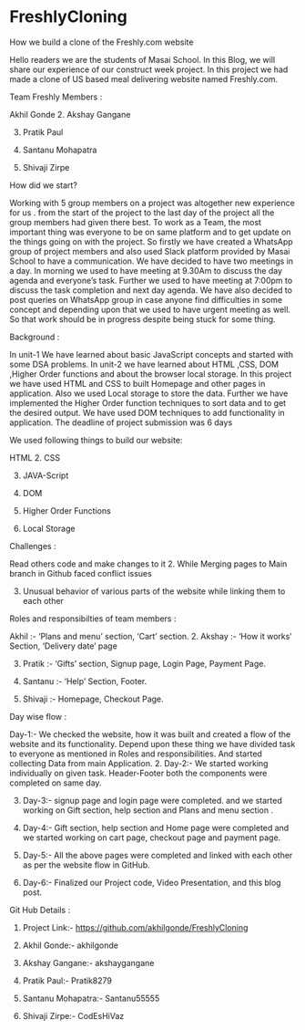 # FreshlyCloning

How we build a clone of the Freshly.com website

Hello readers we are the students of Masai School. In this Blog, we will share our experience of our construct week project. In this project we had made a clone of US based meal delivering website named Freshly.com.

Team Freshly Members :

Akhil Gonde
2. Akshay Gangane

3. Pratik Paul

4. Santanu Mohapatra

5. Shivaji Zirpe

How did we start?

Working with 5 group members on a project was altogether new experience for us . from the start of the project to the last day of the project all the group members had given there best. To work as a Team, the most important thing was everyone to be on same platform and to get update on the things going on with the project. So firstly we have created a WhatsApp group of project members and also used Slack platform provided by Masai School to have a communication. We have decided to have two meetings in a day. In morning we used to have meeting at 9.30Am to discuss the day agenda and everyone’s task. Further we used to have meeting at 7:00pm to discuss the task completion and next day agenda. We have also decided to post queries on WhatsApp group in case anyone find difficulties in some concept and depending upon that we used to have urgent meeting as well. So that work should be in progress despite being stuck for some thing.

Background :

In unit-1 We have learned about basic JavaScript concepts and started with some DSA problems. In unit-2 we have learned about HTML ,CSS, DOM ,Higher Order functions and about the browser local storage. In this project we have used HTML and CSS to built Homepage and other pages in application. Also we used Local storage to store the data. Further we have implemented the Higher Order function techniques to sort data and to get the desired output. We have used DOM techniques to add functionality in application. The deadline of project submission was 6 days

We used following things to build our website:

HTML
2. CSS

3. JAVA-Script

4. DOM

5. Higher Order Functions

6. Local Storage

Challenges :

Read others code and make changes to it
2. While Merging pages to Main branch in Github faced conflict issues

3. Unusual behavior of various parts of the website while linking them to each other

Roles and responsibilties of team members :

Akhil :- ‘Plans and menu’ section, ‘Cart’ section.
2. Akshay :- ‘How it works’ Section, ‘Delivery date’ page

3. Pratik :- ‘Gifts’ section, Signup page, Login Page, Payment Page.

4. Santanu :- ‘Help’ Section, Footer.

5. Shivaji :- Homepage, Checkout Page.

Day wise flow :

Day-1:- We checked the website, how it was built and created a flow of the website and its functionality. Depend upon these thing we have divided task to everyone as mentioned in Roles and responsibilities. And started collecting Data from main Application.
2. Day-2:- We started working individually on given task. Header-Footer both the components were completed on same day.

3. Day-3:- signup page and login page were completed. and we started working on Gift section, help section and Plans and menu section .

4. Day-4:- Gift section, help section and Home page were completed and we started working on cart page, checkout page and payment page.

5. Day-5:- All the above pages were completed and linked with each other as per the website flow in GitHub.

6. Day-6:- Finalized our Project code, Video Presentation, and this blog post.

Git Hub Details :

1. Project Link:- https://github.com/akhilgonde/FreshlyCloning

2. Akhil Gonde:- akhilgonde

3. Akshay Gangane:- akshaygangane

4. Pratik Paul:- Pratik8279

5. Santanu Mohapatra:- Santanu55555

6. Shivaji Zirpe:- CodEsHiVaz


